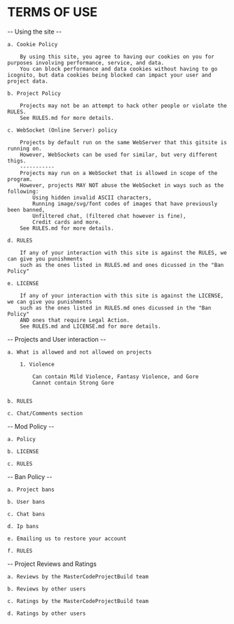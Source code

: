 # TERMS OF USE

-- Using the site --

    a. Cookie Policy

        By using this site, you agree to having our cookies on you for purposes involving performance, service, and data.
        You can block performance and data cookies without having to go icognito, but data cookies being blocked can impact your user and project data.

    b. Project Policy

        Projects may not be an attempt to hack other people or violate the RULES.
        See RULES.md for more details.

    c. WebSocket (Online Server) policy

        Projects by default run on the same WebServer that this gitsite is running on.
        However, WebSockets can be used for similar, but very different thigs.
        -----------
        Projects may run on a WebSocket that is allowed in scope of the program.
        However, projects MAY NOT abuse the WebSocket in ways such as the following: 
            Using hidden invalid ASCII characters, 
            Running image/svg/font codes of images that have previously been banned, 
            Unfiltered chat, (filtered chat however is fine), 
            Credit cards and more. 
        See RULES.md for more details.

    d. RULES

        If any of your interaction with this site is against the RULES, we can give you punishments 
        such as the ones listed in RULES.md and ones dicussed in the "Ban Policy"

    e. LICENSE

        If any of your interaction with this site is against the LICENSE, we can give you punishments 
        such as the ones listed in RULES.md ones dicussed in the "Ban Policy" 
        AND ones that require Legal Action.
        See RULES.md and LICENSE.md for more details.

-- Projects and User interaction --

    a. What is allowed and not allowed on projects

        1. Violence
            
            Can contain Mild Violence, Fantasy Violence, and Gore
            Cannot contain Strong Gore


    b. RULES

    c. Chat/Comments section

-- Mod Policy --

    a. Policy

    b. LICENSE

    c. RULES

-- Ban Policy --

    a. Project bans

    b. User bans

    c. Chat bans

    d. Ip bans

    e. Emailing us to restore your account

    f. RULES

-- Project Reviews and Ratings

    a. Reviews by the MasterCodeProjectBuild team

    b. Reviews by other users

    c. Ratings by the MasterCodeProjectBuild team

    d. Ratings by other users